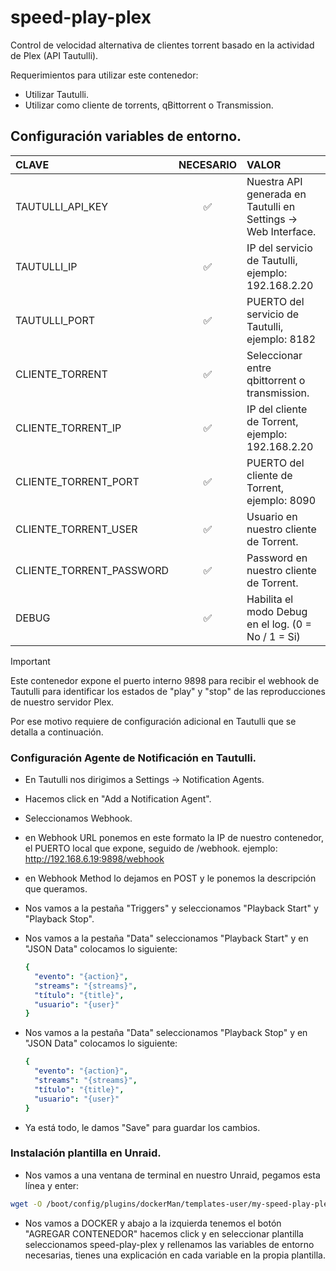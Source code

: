 # speed-play-plex

Control de velocidad alternativa de clientes torrent basado en la actividad de Plex (API Tautulli).

Requerimientos para utilizar este contenedor:

- Utilizar Tautulli.
- Utilizar como cliente de torrents, qBittorrent o Transmission.

## Configuración variables de entorno.

| CLAVE                   | NECESARIO | VALOR                                                                     |
| :---------------------- | :-------: | :------------------------------------------------------------------------ |
| TAUTULLI_API_KEY        |     ✅    | Nuestra API generada en Tautulli en Settings -> Web Interface.            |
| TAUTULLI_IP             |     ✅    | IP del servicio de Tautulli, ejemplo: 192.168.2.20                        |
| TAUTULLI_PORT           |     ✅    | PUERTO del servicio de Tautulli, ejemplo: 8182                            |
| CLIENTE_TORRENT         |     ✅    | Seleccionar entre qbittorrent o transmission.                             |
| CLIENTE_TORRENT_IP      |     ✅    | IP del cliente de Torrent, ejemplo: 192.168.2.20                          |
| CLIENTE_TORRENT_PORT    |     ✅    | PUERTO del cliente de Torrent, ejemplo: 8090                              |
| CLIENTE_TORRENT_USER    |     ✅    | Usuario en nuestro cliente de Torrent.                                    |
| CLIENTE_TORRENT_PASSWORD|     ✅    | Password en nuestro cliente de Torrent.                                   |
| DEBUG                   |     ✅    | Habilita el modo Debug en el log. (0 = No / 1 = Si)                       |



  > [!IMPORTANT]
  > Este contenedor expone el puerto interno 9898 para recibir el webhook de Tautulli para identificar los estados de "play" y "stop" de las reproducciones de nuestro servidor Plex. 
  > 
  > Por ese motivo requiere de configuración adicional en Tautulli que se detalla a continuación.
  > 


### Configuración Agente de Notificación en Tautulli.

- En Tautulli nos dirigimos a Settings -> Notification Agents.
- Hacemos click en "Add a Notification Agent".
- Seleccionamos Webhook.
- en Webhook URL ponemos en este formato la IP de nuestro contenedor, el PUERTO local que expone, seguido de /webhook.  ejemplo: http://192.168.6.19:9898/webhook
- en Webhook Method lo dejamos en POST y le ponemos la descripción que queramos.
- Nos vamos a la pestaña "Triggers" y seleccionamos "Playback Start" y "Playback Stop".
- Nos vamos a la pestaña "Data" seleccionamos "Playback Start" y en "JSON Data" colocamos lo siguiente:

  ```yaml
  {
    "evento": "{action}",
    "streams": "{streams}",
    "título": "{title}",
    "usuario": "{user}"
  }
  ```
- Nos vamos a la pestaña "Data" seleccionamos "Playback Stop" y en "JSON Data" colocamos lo siguiente:

  ```yaml
  {
    "evento": "{action}",
    "streams": "{streams}",
    "título": "{title}",
    "usuario": "{user}"
  }
  ```
- Ya está todo, le damos "Save" para guardar los cambios. 

### Instalación plantilla en Unraid.

- Nos vamos a una ventana de terminal en nuestro Unraid, pegamos esta línea y enter:
```sh
wget -O /boot/config/plugins/dockerMan/templates-user/my-speed-play-plex.xml https://raw.githubusercontent.com/unraiders/speed-play-plex/refs/heads/main/my-speed-play-plex.xml
```
- Nos vamos a DOCKER y abajo a la izquierda tenemos el botón "AGREGAR CONTENEDOR" hacemos click y en seleccionar plantilla seleccionamos speed-play-plex y rellenamos las variables de entorno necesarias, tienes una explicación en cada variable en la propia plantilla.
